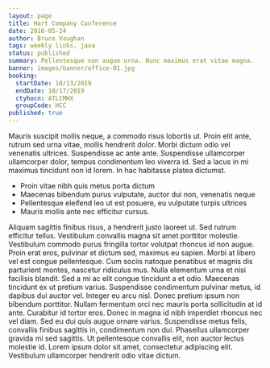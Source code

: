 ```yaml
---
layout: page
title: Hart Company Conference
date: 2016-05-24
author: Bruce Vaughan
tags: weekly links, java
status: published
summary: Pellentesque non augue urna. Nunc maximus erat vitae magna.
banner: images/banner/office-01.jpg
booking:
  startDate: 10/13/2019
  endDate: 10/17/2019
  ctyhocn: ATLCMHX
  groupCode: HCC
published: true
---
```

Mauris suscipit mollis neque, a commodo risus lobortis ut. Proin elit ante, rutrum sed urna vitae, mollis hendrerit dolor. Morbi dictum odio vel venenatis ultrices. Suspendisse ac ante ante. Suspendisse ullamcorper ullamcorper dolor, tempus condimentum leo viverra id. Sed a lacus in mi maximus tincidunt non id lorem. In hac habitasse platea dictumst.

* Proin vitae nibh quis metus porta dictum
* Maecenas bibendum purus vulputate, auctor dui non, venenatis neque
* Pellentesque eleifend leo ut est posuere, eu vulputate turpis ultrices
* Mauris mollis ante nec efficitur cursus.

Aliquam sagittis finibus risus, a hendrerit justo laoreet ut. Sed rutrum efficitur tellus. Vestibulum convallis magna sit amet porttitor molestie. Vestibulum commodo purus fringilla tortor volutpat rhoncus id non augue. Proin erat eros, pulvinar et dictum sed, maximus eu sapien. Morbi at libero vel est congue pellentesque. Cum sociis natoque penatibus et magnis dis parturient montes, nascetur ridiculus mus. Nulla elementum urna et nisi facilisis blandit. Sed a mi ac elit congue tincidunt a et odio. Maecenas tincidunt ex ut pretium varius. Suspendisse condimentum pulvinar metus, id dapibus dui auctor vel. Integer eu arcu nisl.
Donec pretium ipsum non bibendum porttitor. Nullam fermentum orci nec mauris porta sollicitudin at id ante. Curabitur id tortor eros. Donec in magna id nibh imperdiet rhoncus nec vel diam. Sed eu dui quis augue ornare varius. Suspendisse metus felis, convallis finibus sagittis in, condimentum non dui. Phasellus ullamcorper gravida mi sed sagittis. Ut pellentesque convallis elit, non auctor lectus molestie id. Lorem ipsum dolor sit amet, consectetur adipiscing elit. Vestibulum ullamcorper hendrerit odio vitae dictum.
